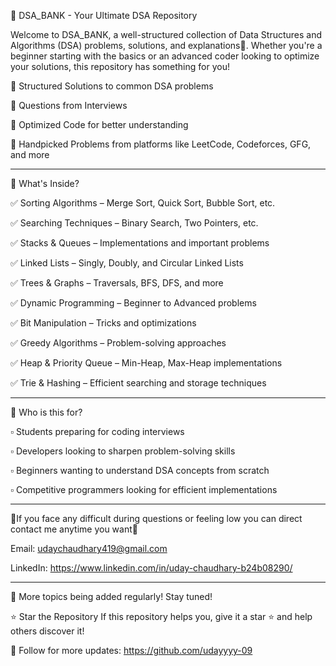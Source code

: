 🚀 DSA_BANK - Your Ultimate DSA Repository

Welcome to DSA_BANK, a well-structured collection of Data Structures and Algorithms (DSA) problems, solutions, and explanations📌. Whether you're a beginner starting with the basics or an advanced coder looking to optimize your solutions, this repository has something for you!

🔹 Structured Solutions to common DSA problems

🔹 Questions from Interviews

🔹 Optimized Code for better understanding

🔹 Handpicked Problems from platforms like LeetCode, Codeforces, GFG, and more

--------------------------------------------------------------------------------------------------------------

📂 What's Inside?


✅ Sorting Algorithms – Merge Sort, Quick Sort, Bubble Sort, etc.

✅ Searching Techniques – Binary Search, Two Pointers, etc.

✅ Stacks & Queues – Implementations and important problems

✅ Linked Lists – Singly, Doubly, and Circular Linked Lists

✅ Trees & Graphs – Traversals, BFS, DFS, and more

✅ Dynamic Programming – Beginner to Advanced problems

✅ Bit Manipulation – Tricks and optimizations

✅ Greedy Algorithms – Problem-solving approaches

✅ Heap & Priority Queue – Min-Heap, Max-Heap implementations

✅ Trie & Hashing – Efficient searching and storage techniques

----------------------------------------------------------------------------------------------------------------

  🎯 Who is this for?

▫️ Students preparing for coding interviews

▫️ Developers looking to sharpen problem-solving skills

▫️ Beginners wanting to understand DSA concepts from scratch

▫️ Competitive programmers looking for efficient implementations

--------------------------------------------------------------------------------------------------------------

📣If you face any difficult during questions or feeling low you can direct contact me anytime you want🥰

Email: udaychaudhary419@gmail.com

LinkedIn: https://www.linkedin.com/in/uday-chaudhary-b24b08290/

---------------------------------------------------------------------------------------------------------------
📌 More topics being added regularly! Stay tuned!

⭐ Star the Repository
If this repository helps you, give it a star ⭐ and help others discover it!


📌 Follow for more updates: https://github.com/udayyyy-09
